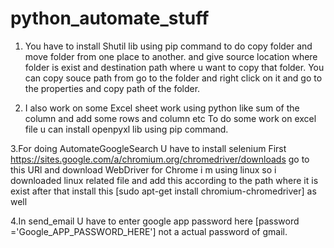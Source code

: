 # python_automate_stuff

  1. You have to install Shutil lib using pip command to do copy folder and move folder from one place to another.
  and give source location where folder is exist and destination path where u want to copy that folder.
  You can copy souce path from go to the folder and right click on it and go to the properties and copy path of the folder.
  

  2. I also work on some Excel sheet work using python like sum of the column and add some rows and column etc
   To do some work on excel file u can install openpyxl lib using pip command.
   
  3.For doing AutomateGoogleSearch U have to install selenium First
    https://sites.google.com/a/chromium.org/chromedriver/downloads go to this URl and download WebDriver for Chrome 
    i m using linux so i downloaded linux related file and add this according to the path where it is exist 
    after that install this [sudo apt-get install chromium-chromedriver] as well
    
  4.In send_email U have to enter google app password here [password ='Google_APP_PASSWORD_HERE'] not a actual password of gmail.
  
  

